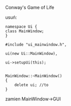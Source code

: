 Conway's Game of Life

usuń:  

    namespace Ui {
    class MainWindow;
    }
    
    #include "ui_mainwindow.h",

    ui(new Ui::MainWindow),
    
    ui->setupUi(this);
    

    MainWindow::~MainWindow()
    {
        delete ui; //to
    }

zamien MainWindow->GUI
